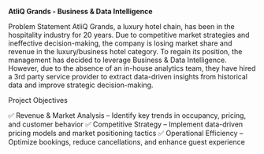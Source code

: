 **AtliQ Grands - Business & Data Intelligence**

Problem Statement
AtliQ Grands, a luxury hotel chain, has been in the hospitality industry for 20 years. Due to competitive market strategies and ineffective decision-making, the company is losing market share and revenue in the luxury/business hotel category.
To regain its position, the management has decided to leverage Business & Data Intelligence. However, due to the absence of an in-house analytics team, they have hired a 3rd party service provider to extract data-driven insights from historical data and improve strategic decision-making.

Project Objectives

✅ Revenue & Market Analysis – Identify key trends in occupancy, pricing, and customer behavior
✅ Competitive Strategy – Implement data-driven pricing models and market positioning tactics
✅ Operational Efficiency – Optimize bookings, reduce cancellations, and enhance guest experience
